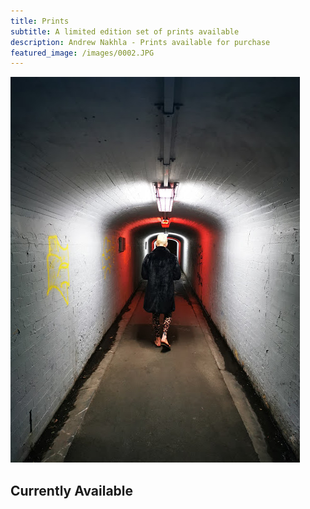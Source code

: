 ```yaml
---
title: Prints
subtitle: A limited edition set of prints available
description: Andrew Nakhla - Prints available for purchase
featured_image: /images/0002.JPG
---
```


![](/images/0002.JPG)

## Currently Available


